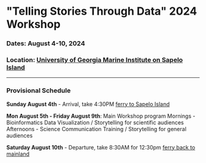 # "Telling Stories Through Data" 2024 Workshop

### Dates: August 4-10, 2024
### Location: [University of Georgia Marine Institute on Sapelo Island](https://ugami.uga.edu/)

--------

### Provisional Schedule

**Sunday August 4th** - Arrival, take 4:30PM [ferry to Sapelo Island](https://ugami.uga.edu/ferry/)

**Mon August 5th - Friday August 9th**: Main Workshop program
Mornings - Bioinformatics Data Visualization / Storytelling for scientific audiences
Afternoons - Science Communication Training / Storytelling for general audiences

**Saturday August 10th** - Departure, take 8:30AM for 12:30pm [ferry back to mainland](https://ugami.uga.edu/ferry/)
